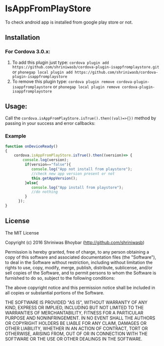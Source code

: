 IsAppFromPlayStore
============
To check android app is installed from google play store or not.

Installation
------------

### For Cordova 3.0.x:

1. To add this plugin just type: `cordova plugin add https://github.com/shriniwasb/cordova-plugin-isappfromplaystore.git` or `phonegap local plugin add https://github.com/shriniwasb/cordova-plugin-isappfromplaystore`
2. To remove this plugin type: `cordova plugin remove cordova-plugin-isappfromplaystore` or `phonegap local plugin remove cordova-plugin-isappfromplaystore`


Usage:
------

Call the `cordova.isAppFromPlayStore.isTrue().then((val)=>{})` method by passing in your success and error callbacks:

### Example
```javascript
function onDeviceReady()
{
	cordova.isAppFromPlayStore.isTrue().then((version)=> {
        console.log(version);
         if(version=="false"){
            console.log("App not install from playstore");
            //check new app version present or not
            this.getAppVersion();
         }else{
            console.log("App install from playstore");
            //do nothing
         }
      });
}
```

## License

The MIT License

Copyright (c) 2016 Shriniwas Bhoybar (http://github.com/shriniwasb)

Permission is hereby granted, free of charge, to any person obtaining a copy of this software and associated documentation files (the "Software"), to deal in the Software without restriction, including without limitation the rights to use, copy, modify, merge, publish, distribute, sublicense, and/or sell copies of the Software, and to permit persons to whom the Software is furnished to do so, subject to the following conditions:

The above copyright notice and this permission notice shall be included in all copies or substantial portions of the Software.

THE SOFTWARE IS PROVIDED "AS IS", WITHOUT WARRANTY OF ANY KIND, EXPRESS OR IMPLIED, INCLUDING BUT NOT LIMITED TO THE WARRANTIES OF MERCHANTABILITY, FITNESS FOR A PARTICULAR PURPOSE AND NONINFRINGEMENT. IN NO EVENT SHALL THE AUTHORS OR COPYRIGHT HOLDERS BE LIABLE FOR ANY CLAIM, DAMAGES OR OTHER LIABILITY, WHETHER IN AN ACTION OF CONTRACT, TORT OR OTHERWISE, ARISING FROM, OUT OF OR IN CONNECTION WITH THE SOFTWARE OR THE USE OR OTHER DEALINGS IN THE SOFTWARE.
